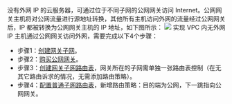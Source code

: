 没有外网 IP 的云服务器，可通过位于不同子网的公网网关访问 Internet。公网网关主机将对公网流量进行源地址转换，其他所有主机访问外网的流量经过公网网关后，IP 都被转换为公网网关主机的 IP 地址，如下图所示：
![](https://main.qcloudimg.com/raw/db435a5ad2c8f4bf631574bfe6851e5b.png)
实现 VPC 内无外网 IP 主机通过公网网关访问外网，需要完成以下4个步骤：
- 步骤1：[创建网关子网](https://intl.cloud.tencent.com/document/product/215/31824)。
- 步骤2：[购买公网网关](https://intl.cloud.tencent.com/document/product/215/31825)。
- 步骤3：[创建网关子网路由表](https://intl.cloud.tencent.com/document/product/215/31826)，网关所在的子网需单独一张路由表控制（在无其它路由诉求的情况，无需添加路由策略）。
- 步骤4：[配置普通子网路由表](https://intl.cloud.tencent.com/document/product/215/31827)，新增路由策略：目的端为公网，下一跳指向公网网关。

